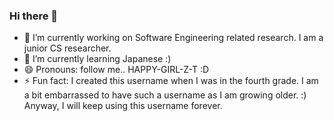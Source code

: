 ### Hi there 👋
- 🔭 I’m currently working on Software Engineering related research. I am a junior CS researcher.
- 🌱 I’m currently learning Japanese :)
- 😄 Pronouns: follow me.. HAPPY-GIRL-Z-T :D
- ⚡ Fun fact: I created this username when I was in the fourth grade. I am a bit embarrassed to have such a username as I am growing older. :) Anyway, I will keep using this username forever.
